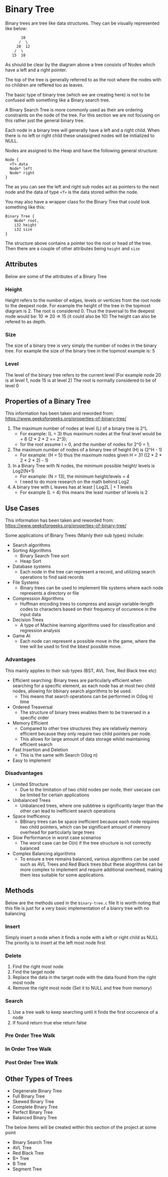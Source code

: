 # Binary Tree 

Binary trees are tree like data structures. 
They can be visually represented like below: 

```
       10 
      /  \
     20  12 
    /  \  
   15  10
```

As should be clear by the diagram above a tree consists of Nodes which have a left and a right pointer. 

The top of the tree is generally referred to as the root where the nodes with no children are reffered too as leaves. 

The basic type of binary tree (which we are creating here) is not to be confused with something like a Binary search tree. 

A Binary Search Tree is more commonly used as their are ordering constraints on the node of the tree. For this section we are not focusing on this rather just the general binary tree. 

Each node in a binary tree will generally have a left and a right child. When there is no left or right child these unassigned nodes will be initialized to NULL. 

Nodes are assigned to the Heap and have the following general structure: 

```
Node {
  <T> data 
  Node* left 
  Node* right 
}
```

The as you can see the left and right sub nodes act as pointers to the next node and the data of type `<T>` is the data stored within the node. 

You may also have a wrapper class for the Binary Tree that could look something like this: 

```
Binary Tree {
    Node* root,
    i32 height 
    i32 size 
} 
```

The structure above contains a pointer too the root or head of the tree. Then there are a couple of other attributes being `height` and `size` 

## Attributes 

Below are some of the attributes of a Binary Tree

### Height 

Height refers to the number of edges, levels or verticies from the root node to the deepest node. For example the height of the tree in the topmost diagram is 2. 
The root is considered 0. Thus the traversal to the deepest node would be: 10 => 20 => 15 (it could also be 10) 
The height can also be refered to as depth. 

### Size 

The size of a binary tree is very simply the number of nodes in the binary tree.
For example the size of the binary tree in the topmost example is: 5

### Level 

The level of the binary tree refers to the current level (For example node 20 is at level 1, node 15 is at level 2) The root is normally considered to be of level 0 

## Properties of a Binary Tree

This information has been taken and reworded from: https://www.geeksforgeeks.org/properties-of-binary-tree/

1. The maximum number of nodes at level (L) of a binary tree is 2^L
    - For example: (L = 3) thus maximum nodes at the final level would be = 8 (2 * 2 * 2 == 2^3);
    - for the root assume l = 0, and the number of nodes for 2^0 = 1; 
2. The maximum number of nodes of a binary tree of height (H) is (2^H - 1) 
    - For example: (H = 5) thus the maximum nodes given H = 31 ((2 * 2 * 2 * 2 * 2) - 1) 
3. In a Binary Tree with N nodes, the minimum possible height/ levels is Log2(N+1)
    - For example: (N = 13), the minimum height/levels = 4
    - I need to do more research on the math behind Log2 
4. A binary tree with L leaves has at least | Log2L | + 1 levels 
    - For example (L = 4) this means the least number of levels is 2

## Use Cases 

This information has been taken and reworded from: https://www.geeksforgeeks.org/properties-of-binary-tree/

Some applications of Binary Trees (Mainly their sub types) include: 

- Search algorithms 
- Sorting Algorithms 
  - Binary Search Tree sort 
  - Heap Sort 
- Database systems 
  - Each node in the tree can represent a record, and utilizing search operations to find said records 
- File Systems 
  - Binary trees can be used to implement file systems where each node represents a directory or file
- Compression Algorithms 
  - Huffman encoding trees to compress and assign variable-length codes to characters based on their frequency of occurence in the input data 
- Decision Trees 
  - A type of Machine learning algorithms used for classification and regression analysis 
- Game AI 
  - Each node can represent a possible move in the game, where the tree will be used to find the bbest possible move. 

### Advantages 

This mainly applies to their sub types (BST, AVL Tree, Red Black tree etc) 

- Efficient searching: Binary trees are particularly efficient when searching for a specific element, as each node has at most two child nodes, allowing for bbinary search algorithms to be used.  
  - This means that search operations can be performed in O(log n) time
- Ordered Treaversal 
  - The structure of binary trees enables them to be traversed in a specific order
- Memory Efficient 
  - Compared to other tree structures they are relatively memory efficient because they only require two child pointers per node. 
  - This allows for large amount of data storage whilst maintaining efficient search 
- Fast Insertion and Deletion 
  - This is the same with Search O(log n) 
- Easy to implement 

### Disadvantages 

- Limited Structure 
    - Due to the limitation of two child nodes per node, their usecase can be limited for certain applications
- Unbalanced Trees
    - Unbalanced trees, where one subbtree is significantly larger than the other can lead to inefficient search operations
- Space Inefficency
    - BBinary trees can be space inefficient because each node requires two child pointers, which can be significant amount of memory overhead for particularly large trees 
- Slow Performance in worst case scenarios 
    - The worst case can be O(n) if the tree structure is not correctly balanced 
- Complex Balancing algorithms 
    - To ensure a tree remains balanced, various algorithms can be used such as AVL Trees and Red Black trees bbut these alogrithms can be more complex to implement and require additional overhead, making them less suitable for some applications. 

## Methods 

Below are the methods used in the `binary-tree.c` file
It is worth noting that this file is just for a very basic implementation of a bianry tree with no balancing 

### Insert 

Simply insert a node when it finds a node with a left or right child as NULL 
The priority is to insert at the left most node first

### Delete 

1. Find the right most node 
2. Find the target node 
3. Replace the data in the target node with the data found from the right most node 
4. Remove the right most node (Set it to NULL and free from memory) 

### Search 

1. Use a tree walk to keep searching until it finds the first occurence of a node 
2. If found return true else return false 

### Pre Order Tree Walk 

### In Order Tree Walk 

### Post Order Tree Walk 

## Other Types of Trees 

- Degenerate Binary Tree 
- Full Binary Tree 
- Skewed Binary Tree 
- Complete Binary Tree 
- Perfect Binary Tree 
- Balanced Binary Tree 

The below items will be created within this section of the project at some point 

- Binary Search Tree 
- AVL Tree 
- Red Black Tree 
- B+ Tree 
- B Tree 
- Segment Tree 

